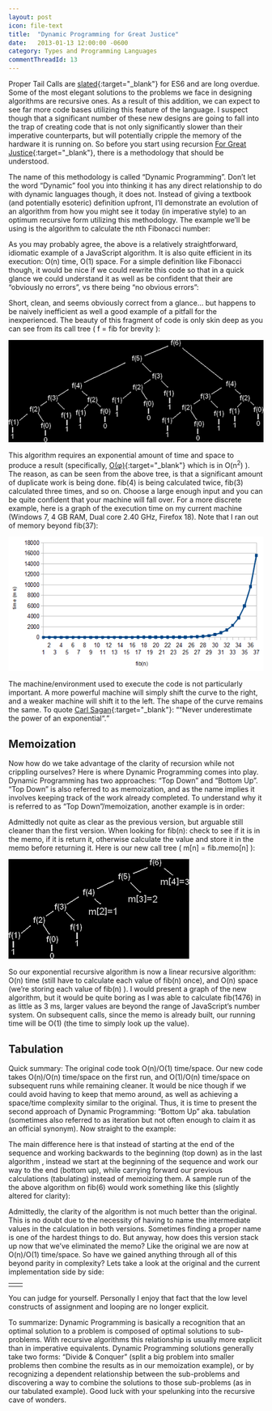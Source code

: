 ```yaml
---
layout: post
icon: file-text
title:  "Dynamic Programming for Great Justice"
date:   2013-01-13 12:00:00 -0600
category: Types and Programming Languages
commentThreadId: 13
---
```


Proper Tail Calls are [slated](http://wiki.ecmascript.org/doku.php?id=harmony:proper_tail_calls){:target="_blank"} for ES6 and are long overdue. Some of the most elegant solutions to the problems we face in designing algorithms are recursive ones. As a result of this addition, we can expect to see far more code bases utilizing this feature of the language. I suspect though that a significant number of these new designs are going to fall into the trap of creating code that is not only significantly slower than their imperative counterparts, but will potentially cripple the memory of the hardware it is running on. So before you start using recursion [For Great Justice](https://en.wikipedia.org/wiki/For_Great_Justice){:target="_blank"}, there is a methodology that should be understood.

The name of this methodology is called “Dynamic Programming”. Don’t let the word “Dynamic” fool you into thinking it has any direct relationship to do with dynamic languages though, it does not. Instead of giving a textbook (and potentially esoteric) definition upfront, I’ll demonstrate an evolution of an algorithm from how you might see it today (in imperative style) to an optimum recursive form utilizing this methodology. The example we’ll be using is the algorithm to calculate the nth Fibonacci number:

<script src="https://gist.github.com/mlhaufe/a1bfc309aec958c9bfefdacd9881db2d.js?file=fib-1.js"></script>

As you may probably agree,  the above is a relatively straightforward, idiomatic example of a JavaScript algorithm. It is also quite efficient in its execution: O(n) time, O(1) space. For a simple definition like Fibonacci though, it would be nice if we could rewrite this code so that in a quick glance we could understand it as well as be confident that their are “obviously no errors”, vs there being “no obvious errors”:

<script src="https://gist.github.com/mlhaufe/a1bfc309aec958c9bfefdacd9881db2d.js?file=fib-2.js"></script>

Short, clean, and seems obviously correct from a glance… but happens to be naively inefficient as well a good example of a pitfall for the inexperienced.  The beauty of this fragment of code is only skin deep as you can see from its call tree ( f = fib for brevity ):

<img src="/media-library/dynamic-programming/fibCallTree.png" alt="Fibonacci call tree">

This algorithm requires an exponential amount of time and space to produce a result (specifically, [O(φ)](https://en.wikipedia.org/wiki/Golden_ratio){:target="_blank"} which is in O(n<sup>2</sup>) ). The reason, as can be seen from the above tree, is that a significant amount of duplicate work is being done. fib(4) is being calculated twice, fib(3) calculated three times, and so on. Choose a large enough input and you can be quite confident that your machine will fall over. For a more discrete example, here is a graph of the execution time on my current machine (Windows 7, 4 GB RAM, Dual core 2.40 GHz, Firefox 18). Note that I ran out of memory beyond fib(37):

<img src="/media-library/dynamic-programming/recFibvsTime.png" alt="Recursive Fib vs time">

The machine/environment used to execute the code is not particularly important. A more powerful machine will simply shift the curve to the right, and a weaker machine will shift it to the left. The shape of the curve remains the same. To quote [Carl Sagan](https://en.wikipedia.org/wiki/Carl_Sagan){:target="_blank"}: <q cite="https://en.wikipedia.org/wiki/Carl_Sagan">“Never underestimate the power of an exponential“.</q>

## Memoization

Now how do we take advantage of the clarity of recursion while not crippling ourselves? Here is where Dynamic Programming comes into play. Dynamic Programming has two approaches: “Top Down” and “Bottom Up”. “Top Down” is also referred to as memoization, and as the name implies it involves keeping track of the work already completed. To understand why it is referred to as “Top Down”/memoization, another example is in order:

<script src="https://gist.github.com/mlhaufe/a1bfc309aec958c9bfefdacd9881db2d.js?file=fib-3.js"></script>

Admittedly not quite as clear as the previous version, but arguable still cleaner than the first version.  When looking for fib(n):  check to see if it is in the memo,  if it is return it, otherwise calculate the value and store it in the memo before returning it. Here is our new call tree ( m[n] = fib.memo[n] ):

<img src="/media-library/dynamic-programming/fibCallTreeMemo.png" alt="Fib call tree memoization">

So our exponential recursive algorithm is now a linear recursive algorithm: O(n) time (still have to calculate each value of fib(n) once), and O(n) space (we’re storing each value of fib(n) ). I would present a graph of the new algorithm, but it would be quite boring as I was able to calculate fib(1476) in as little as 3 ms, larger values are beyond the range of JavaScript’s number system. On subsequent calls, since the memo is already built, our running time will be O(1) (the time to simply look up the value).

## Tabulation

Quick summary:  The original code took  O(n)/O(1) time/space. Our new code takes O(n)/O(n) time/space on the first run, and O(1)/O(n) time/space on subsequent runs while remaining cleaner.  It would be nice though if we could avoid having to keep that memo around, as well as achieving a space/time complexity similar to the original. Thus, it is time to present the second approach of Dynamic Programming: “Bottom Up” aka. tabulation (sometimes also referred to as iteration but not often enough to claim it as an official synonym). Now straight to the example:

<script src="https://gist.github.com/mlhaufe/a1bfc309aec958c9bfefdacd9881db2d.js?file=fib-4.js"></script>

The main difference here is that instead of starting at the end of the sequence and working backwards to the beginning (top down) as in the last algorithm , instead we start at  the beginning of the sequence and work our way to the end (bottom up), while carrying forward our previous calculations (tabulating) instead of memoizing them. A sample run of the the above algorithm on fib(6) would work something like this (slightly altered for clarity):

<ing src="/media-library/dynamic-programming/fib-tabulation.gif" alt="Fibonacci Tabulation">

Admittedly, the clarity of the algorithm is not much better than the original. This is no doubt due to the necessity of having to name the intermediate values in the calculation in both versions. Sometimes finding a proper name is one of the hardest things to do.  But anyway, how does this version stack up now that we’ve eliminated the memo?  Like the original we are now at O(n)/O(1) time/space. So have we gained anything through all of this beyond parity in complexity? Lets take a look at the original and the current implementation side by side:

<table>
    <tr>
        <td>
            <script src="https://gist.github.com/mlhaufe/a1bfc309aec958c9bfefdacd9881db2d.js?file=fib-5.js"></script>
        </td>
        <td>
            <script src="https://gist.github.com/mlhaufe/a1bfc309aec958c9bfefdacd9881db2d.js?file=fib-6.js"></script>
        </td>
    </tr>
</table>

You can judge for yourself. Personally I enjoy that fact that the low level constructs of  assignment and looping are no longer explicit.

To summarize: Dynamic Programming is basically a recognition that an optimal solution to a problem is composed of optimal solutions to sub-problems. With recursive algorithms this relationship is usually more explicit than in imperative equivalents. Dynamic Programming solutions generally take two forms:  “Divide & Conquer” (split a big problem into smaller problems then combine the results as in our memoization example), or by recognizing a dependent relationship between the sub-problems and discovering a way to combine the solutions to those sub-problems  (as in our tabulated example). Good luck with your spelunking into the recursive cave of wonders.

